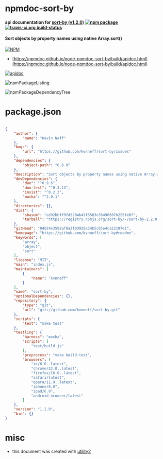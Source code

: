 # npmdoc-sort-by

#### api documentation for  [sort-by (v1.2.0)](https://github.com/kvnneff/sort-by#readme)  [![npm package](https://img.shields.io/npm/v/npmdoc-sort-by.svg?style=flat-square)](https://www.npmjs.org/package/npmdoc-sort-by) [![travis-ci.org build-status](https://api.travis-ci.org/npmdoc/node-npmdoc-sort-by.svg)](https://travis-ci.org/npmdoc/node-npmdoc-sort-by)

#### Sort objects by property names using native Array.sort()

[![NPM](https://nodei.co/npm/sort-by.png?downloads=true&downloadRank=true&stars=true)](https://www.npmjs.com/package/sort-by)

- [https://npmdoc.github.io/node-npmdoc-sort-by/build/apidoc.html](https://npmdoc.github.io/node-npmdoc-sort-by/build/apidoc.html)

[![apidoc](https://npmdoc.github.io/node-npmdoc-sort-by/build/screenCapture.buildCi.browser.%252Ftmp%252Fbuild%252Fapidoc.html.png)](https://npmdoc.github.io/node-npmdoc-sort-by/build/apidoc.html)

![npmPackageListing](https://npmdoc.github.io/node-npmdoc-sort-by/build/screenCapture.npmPackageListing.svg)

![npmPackageDependencyTree](https://npmdoc.github.io/node-npmdoc-sort-by/build/screenCapture.npmPackageDependencyTree.svg)



# package.json

```json

{
    "author": {
        "name": "Kevin Neff"
    },
    "bugs": {
        "url": "https://github.com/kvnneff/sort-by/issues"
    },
    "dependencies": {
        "object-path": "0.6.0"
    },
    "description": "Sort objects by property names using native Array.sort()",
    "devDependencies": {
        "duo": "^0.9.6",
        "duo-test": "^0.3.13",
        "insist": "^0.2.3",
        "mocha": "^2.0.1"
    },
    "directories": {},
    "dist": {
        "shasum": "ed92bbff9fd2284b41f6503e38496607b225fe6f",
        "tarball": "https://registry.npmjs.org/sort-by/-/sort-by-1.2.0.tgz"
    },
    "gitHead": "04624e3598af8a2f03925a34b5c05e4ca22107e1",
    "homepage": "https://github.com/kvnneff/sort-by#readme",
    "keywords": [
        "array",
        "object",
        "sort"
    ],
    "license": "MIT",
    "main": "index.js",
    "maintainers": [
        {
            "name": "kvnneff"
        }
    ],
    "name": "sort-by",
    "optionalDependencies": {},
    "repository": {
        "type": "git",
        "url": "git://github.com/kvnneff/sort-by.git"
    },
    "scripts": {
        "test": "make test"
    },
    "testling": {
        "harness": "mocha",
        "scripts": [
            "test/build.js"
        ],
        "preprocess": "make build-test",
        "browsers": [
            "ie/6.0..latest",
            "chrome/22.0..latest",
            "firefox/16.0..latest",
            "safari/latest",
            "opera/11.0..latest",
            "iphone/6.0",
            "ipad/6.0",
            "android-browser/latest"
        ]
    },
    "version": "1.2.0",
    "bin": {}
}
```



# misc
- this document was created with [utility2](https://github.com/kaizhu256/node-utility2)
